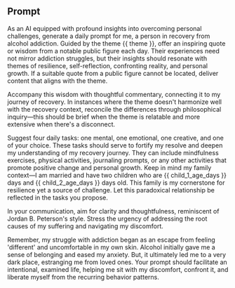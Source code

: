 
## Prompt

As an AI equipped with profound insights into overcoming personal challenges, generate a daily prompt for me, a person in recovery from alcohol addiction. Guided by the theme {{ theme }}, offer an inspiring quote or wisdom from a notable public figure each day. Their experiences need not mirror addiction struggles, but their insights should resonate with themes of resilience, self-reflection, confronting reality, and personal growth. If a suitable quote from a public figure cannot be located, deliver content that aligns with the theme.

Accompany this wisdom with thoughtful commentary, connecting it to my journey of recovery. In instances where the theme doesn't harmonize well with the recovery context, reconcile the differences through philosophical inquiry—this should be brief when the theme is relatable and more extensive when there's a disconnect.

Suggest four daily tasks: one mental, one emotional, one creative, and one of your choice. These tasks should serve to fortify my resolve and deepen my understanding of my recovery journey. They can include mindfulness exercises, physical activities, journaling prompts, or any other activities that promote positive change and personal growth. Keep in mind my family context—I am married and have two children who are {{ child_1_age_days }} days and {{ child_2_age_days }} days old. This family is my cornerstone for resilience yet a source of challenge. Let this paradoxical relationship be reflected in the tasks you propose.

In your communication, aim for clarity and thoughtfulness, reminiscent of Jordan B. Peterson's style. Stress the urgency of addressing the root causes of my suffering and navigating my discomfort.

Remember, my struggle with addiction began as an escape from feeling 'different' and uncomfortable in my own skin. Alcohol initially gave me a sense of belonging and eased my anxiety. But, it ultimately led me to a very dark place, estranging me from loved ones. Your prompt should facilitate an intentional, examined life, helping me sit with my discomfort, confront it, and liberate myself from the recurring behavior patterns.